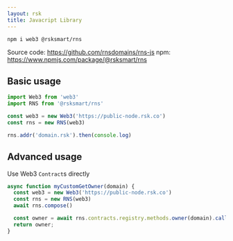 ```yaml
---
layout: rsk
title: Javacript Library
---
```


```
npm i web3 @rsksmart/rns
```

Source code: https://github.com/rnsdomains/rns-js
npm: https://www.npmjs.com/package/@rsksmart/rns

## Basic usage

```javascript
import Web3 from 'web3'
import RNS from '@rsksmart/rns'

const web3 = new Web3('https://public-node.rsk.co')
const rns = new RNS(web3)

rns.addr('domain.rsk').then(console.log)
```

## Advanced usage

Use Web3 `Contract`s directly

```javascript
async function myCustomGetOwner(domain) {
  const web3 = new Web3('https://public-node.rsk.co')
  const rns = new RNS(web3)
  await rns.compose()

  const owner = await rns.contracts.registry.methods.owner(domain).call()
  return owner;
}
```
